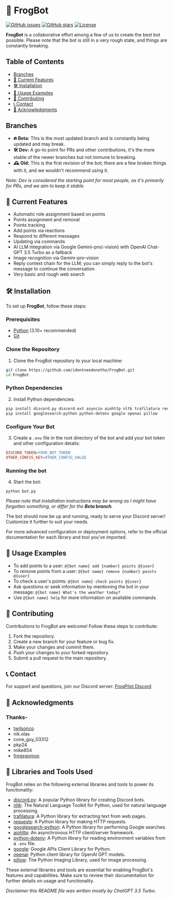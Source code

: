 # 🐸 FrogBot

[![GitHub issues](https://img.shields.io/github/issues/idontneedonetho/FrogBot)](https://github.com/idontneedonetho/FrogBot/issues)
[![GitHub stars](https://img.shields.io/github/stars/idontneedonetho/FrogBot)](https://github.com/idontneedonetho/FrogBot/stargazers)
[![License](https://img.shields.io/github/license/idontneedonetho/FrogBot)](https://github.com/idontneedonetho/FrogBot/blob/main/LICENSE)

**FrogBot** is a collaborative effort among a few of us to create the best bot possible. Please note that the bot is still in a very rough state, and things are constantly breaking.

## Table of Contents
- [Branches](#branches)
- [🚀 Current Features](#-current-features)
- [🛠️ Installation](#%EF%B8%8F-installation)
- [💬 Usage Examples](#-usage-examples)
- [🤝 Contributing](#-contributing)
- [📞 Contact](#-contact)
- [🙌 Acknowledgments](#-acknowledgments)

## Branches
- **🔥 Beta:** This is the most updated branch and is constantly being updated and may break.
- **🛠️ Dev:** A go-to point for PRs and other contributions, it's the more stable of the newer branches but not immune to breaking.
- **🕰️ Old:** This is the first revision of the bot; there are a few broken things with it, and we wouldn't recommend using it.

*Note: Dev is considered the starting point for most people, as it's primarily for PRs, and we aim to keep it stable.*

## 🚀 Current Features
- Automatic role assignment based on points
- Points assignment and removal
- Points tracking
- Add points via reactions
- Respond to different messages
- Updating via commands
- AI LLM integration via Google Gemini-pro(-vision) with OpenAI Chat-GPT 3.5 Turbo as a fallback
- Image recognition via Gemini-pro-vision
- Reply context chain for the LLM; you can simply reply to the bot's message to continue the conversation
- Very basic and rough web search

## 🛠️ Installation
To set up **FrogBot**, follow these steps:

### Prerequisites
- [Python](https://www.python.org/downloads/) (3.10+ recommended)
- [Git](https://git-scm.com/downloads)

### Clone the Repository
1. Clone the FrogBot repository to your local machine:
```bash
git clone https://github.com/idontneedonetho/FrogBot.git
cd FrogBot
```
### Python Dependencies
2. Install Python dependencies:
```bash
pip install discord.py discord.ext asyncio aiohttp nltk trafilatura requests
pip install googlesearch-python python-dotenv google openai pillow
```
### Configure Your Bot
3. Create a `.env` file in the root directory of the bot and add your bot token and other configuration details:
```makefile
DISCORD_TOKEN=YOUR_BOT_TOKEN
OTHER_CONFIG_KEY=OTHER_CONFIG_VALUE
```
### Running the bot
4. Start the bot:
```
python bot.py
```
*Please note that installation instructions may be wrong as I might have forgotten something, or differ for the **Beta branch**.*

The bot should now be up and running, ready to serve your Discord server! Customize it further to suit your needs.

For more advanced configuration or deployment options, refer to the official documentation for each library and tool you've imported.

## 💬 Usage Examples
- To add points to a user: `@{bot name} add {number} points @{user}`
- To remove points from a user: `@{bot name} remove {number} points @{user}`
- To check a user's points: `@{bot name} check points @{user}`
- Ask questions or seek information by mentioning the bot in your message: `@{bot name} What's the weather today?`
- Use `@{bot name} help` for more information on available commands.

## 🤝 Contributing
Contributions to FrogBot are welcome! Follow these steps to contribute:
1. Fork the repository.
2. Create a new branch for your feature or bug fix.
3. Make your changes and commit them.
4. Push your changes to your forked repository.
5. Submit a pull request to the main repository.

## 📞 Contact
For support and questions, join our Discord server: [FrogPilot Discord](https://l.linklyhq.com/l/1t3Il)

## 🙌 Acknowledgments
### Thanks-
- [twilsonco](https://github.com/twilsonco)
- nik.olas
- cone_guy_03312
- pkp24
- mike854
- [frogsgomoo](https://github.com/FrogAi)

## 🙌 Libraries and Tools Used
FrogBot relies on the following external libraries and tools to power its functionality:

- [discord.py](https://pypi.org/project/discord.py/): A popular Python library for creating Discord bots.
- [nltk](https://www.nltk.org/): The Natural Language Toolkit for Python, used for natural language processing.
- [trafilatura](https://pypi.org/project/trafilatura/): A Python library for extracting text from web pages.
- [requests](https://pypi.org/project/requests/): A Python library for making HTTP requests.
- [googlesearch-python](https://pypi.org/project/googlesearch-python/): A Python library for performing Google searches.
- [aiohttp](https://docs.aiohttp.org/): An asynchronous HTTP client/server framework.
- [python-dotenv](https://pypi.org/project/python-dotenv/): A Python library for reading environment variables from a `.env` file.
- [google](https://github.com/googleapis/google-api-python-client): Google APIs Client Library for Python.
- [openai](https://pypi.org/project/openai/): Python client library for OpenAI GPT models.
- [pillow](https://pypi.org/project/Pillow/): The Python Imaging Library, used for image processing.

These external libraries and tools are essential for enabling FrogBot's features and capabilities. Make sure to review their documentation for further details on usage and functionality.

*Disclaimer this README file was written mostly by ChatGPT 3.5 Turbo.*
